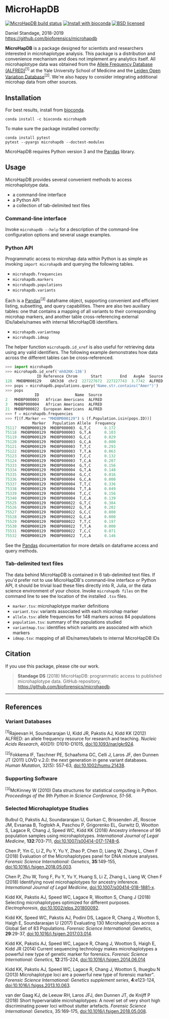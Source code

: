 # MicroHapDB

[![MicroHapDB build status][travisbadge]](https://travis-ci.org/bioforensics/MicroHapDB)
[![Install with bioconda][condabadge]](http://bioconda.github.io/recipes/microhapdb/README.html)
[![BSD licensed][licensebadge]](https://github.com/bioforensics/MicroHapDB/blob/master/LICENSE.txt)

Daniel Standage, 2018-2019  
https://github.com/bioforensics/microhapdb

**MicroHapDB** is a package designed for scientists and researchers interested in microhaplotype analysis.
This package is a distribution and convenience mechanism and does not implement any analytics itself.
All microhaplotype data was obtained from the [Allele Frequency Database (ALFRED)][alfred]<sup>[1]</sup> at the Yale University School of Medicine and the [Leiden Open Variation Database][lovd]<sup>[2]</sup>.
We're also happy to consider integrating additional microhap data from other sources.

## Installation

For best results, install from [bioconda](https://bioconda.github.io/).

```
conda install -c bioconda microhapdb
```

To make sure the package installed correctly:

```
conda install pytest
pytest --pyargs microhapdb --doctest-modules
```

MicroHapDB requires Python version 3 and the [Pandas][] library.

## Usage

MicroHapDB provides several convenient methods to access microhaplotype data.

- a command-line interface
- a Python API
- a collection of tab-delimited text files

### Command-line interface

Invoke `microhapdb --help` for a description of the command-line configuration options and several usage examples.

### Python API

Programmatic access to microhap data within Python is as simple as invoking `import microhapdb` and querying the following tables.

- `microhapdb.frequencies`
- `microhapdb.markers`
- `microhapdb.populations`
- `microhapdb.variants`

Each is a [Pandas][]<sup>[3]</sup> dataframe object, supporting convenient and efficient listing, subsetting, and query capabilities.
There are also two auxiliary tables: one that contains a mapping of all variants to their corresponding microhap markers, and another table cross-referencing external IDs/labels/names with internal MicroHapDB identifiers.

- `microhapdb.variantmap`
- `microhapdb.idmap`

The helper function `microhapdb.id_xref` is also useful for retrieving data using any valid identifiers.
The following example demonstrates how data across the different tables can be cross-referenced.

```python
>>> import microhapdb
>>> microhapdb.id_xref('mh02KK-136')
              ID Reference Chrom      Start        End   AvgAe  Source
128  MHDBM000129    GRCh38  chr2  227227672  227227743  3.7742  ALFRED
>>> pops = microhapdb.populations.query('Name.str.contains("Amer")')
>>> pops
             ID                Name  Source
2   MHDBP000003   African Americans  ALFRED
3   MHDBP000004   African Americans  ALFRED
21  MHDBP000022  European Americans  ALFRED
>>> f = microhapdb.frequencies
>>> f[(f.Marker == "MHDBM000129") & (f.Population.isin(pops.ID))]
            Marker   Population Allele  Frequency
75117  MHDBM000129  MHDBP000003  G,T,C      0.172
75118  MHDBM000129  MHDBP000003  G,T,A      0.103
75119  MHDBM000129  MHDBP000003  G,C,C      0.029
75120  MHDBM000129  MHDBP000003  G,C,A      0.000
75121  MHDBM000129  MHDBP000003  T,T,C      0.293
75122  MHDBM000129  MHDBP000003  T,T,A      0.063
75123  MHDBM000129  MHDBP000003  T,C,C      0.132
75124  MHDBM000129  MHDBP000003  T,C,A      0.207
75333  MHDBM000129  MHDBP000004  G,T,C      0.156
75334  MHDBM000129  MHDBP000004  G,T,A      0.148
75335  MHDBM000129  MHDBP000004  G,C,C      0.016
75336  MHDBM000129  MHDBP000004  G,C,A      0.000
75337  MHDBM000129  MHDBP000004  T,T,C      0.336
75338  MHDBM000129  MHDBP000004  T,T,A      0.049
75339  MHDBM000129  MHDBP000004  T,C,C      0.156
75340  MHDBM000129  MHDBP000004  T,C,A      0.139
75525  MHDBM000129  MHDBP000022  G,T,C      0.384
75526  MHDBM000129  MHDBP000022  G,T,A      0.202
75527  MHDBM000129  MHDBP000022  G,C,C      0.000
75528  MHDBM000129  MHDBP000022  G,C,A      0.000
75529  MHDBM000129  MHDBP000022  T,T,C      0.197
75530  MHDBM000129  MHDBP000022  T,T,A      0.000
75531  MHDBM000129  MHDBP000022  T,C,C      0.071
75532  MHDBM000129  MHDBP000022  T,C,A      0.146
```

See the [Pandas][] documentation for more details on dataframe access and query methods.

### Tab-delimited text files

The data behind MicroHapDB is contained in 6 tab-delimited text files.
If you'd prefer not to use MicroHapDB's command-line interface or Python API, it should be trivial load these files directly into R, Julia, or the data science environment of your choice.
Invoke `microhapdb files` on the command line to see the location of the installed `.tsv` files.

- `marker.tsv`: microhaplotype marker definitions
- `variant.tsv`: variants associated with each microhap marker
- `allele.tsv`: allele frequencies for 148 markers across 84 populations
- `population.tsv`: summary of the populations studied
- `variantmap.tsv`: identifies which variants are associated with which markers
- `idmap.tsv`: mapping of all IDs/names/labels to internal MicroHapDB IDs


## Citation

If you use this package, please cite our work.

> **Standage DS** (2018) MicroHapDB: programmatic access to published microhaplotype data. GitHub repository, https://github.com/bioforensics/microhapdb.

----------


## References

### Variant Databases

<sup>[1]</sup>Rajeevan H, Soundararajan U, Kidd JR, Pakstis AJ, Kidd KK (2012) ALFRED: an allele frequency resource for research and teaching. *Nucleic Acids Research*, 40(D1): D1010-D1015, [doi:10.1093/nar/gkr924](https://doi.org/10.1093/nar/gkr924).

<sup>[2]</sup>Fokkema IF, Taschner PE, Schaafsma GC, Celli J, Laros JF, den Dunnen JT (2011) LOVD v.2.0: the next generation in gene variant databases. *Human Mutation*, 32(5): 557-63, [doi:10.1002/humu.21438](https://doi.org/10.1002/humu.21438).

### Supporting Software

<sup>[3]</sup>McKinney W (2010) Data structures for statistical computing in Python. *Proceedings of the 9th Python in Science Conference, 51-56*.

### Selected Microhaplotype Studies

Bulbul O, Pakstis AJ, Soundararajan U, Gurkan C, Brissenden JE, Roscoe JM, Evsanaa B, Togtokh A, Paschou P, Grigorenko EL, Gurwitz D, Wootton S, Lagace R, Chang J, Speed WC, Kidd KK (2018) Ancestry inference of 96 population samples using microhaplotypes. *International Journal of Legal Medicine*, **132**:703-711, [doi:10.1007/s00414-017-1748-6](https://doi.org/10.1007/s00414-017-1748-6).

Chen P, Yin C, Li Z, Pu Y, Yu Y, Zhao P, Chen D, Liang W, Zhang L, Chen F (2018) Evaluation of the Microhaplotypes panel for DNA mixture analyses. *Forensic Science International: Genetics*, **35**:149-155, [doi:10.1016/j.fsigen.2018.05.003](https://doi.org/10.1016/j.fsigen.2018.05.003).

Chen P, Zhu W, Tong F, Pu Y, Yu Y, Huang S, Li Z, Zhang L, Liang W, Chen F (2018) Identifying novel microhaplotypes for ancestry inference. *International Journal of Legal Medicine*, [doi:10.1007/s00414-018-1881-x](https://doi.org/10.1007/s00414-018-1881-x).

Kidd KK, Pakstis AJ, Speed WC, Lagace R, Wootton S, Chang J (2018) Selecting microhaplotypes optimized for different purposes. *Electrophoresis*, [doi:10.1002/elps.201800092](https://doi.org/10.1002/elps.201800092).

Kidd KK, Speed WC, Pakstis AJ, Podini DS, Lagace R, Chang J, Wootton S, Haigh E, Soundararajan U (2017) Evaluating 130 Microhaplotypes across a Global Set of 83 Populations. *Forensic Science International: Genetics*, **29**:29-37, [doi:10.1016/j.fsigen.2017.03.014](https://doi.org/10.1016/j.fsigen.2017.03.014).

Kidd KK, Pakstis AJ, Speed WC, Lagace R, Chang J, Wootton S, Haigh E, Kidd JR (2014) Current sequencing technology makes microhaplotypes a powerful new type of genetic marker for forensics. *Forensic Science International: Genetics*, **12**:215-224, [doi:10.1016/j.fsigen.2014.06.014](https://doi.org/10.1016/j.fsigen.2014.06.014)

Kidd KK, Pakstis AJ, Speed WC, Lagace R, Chang J, Wootton S, Ihuegbu N (2013) Microhaplotype loci are a powerful new type of forensic marker". *Forensic Science International: Genetics supplement series*, **4**:e123-124, [doi:10.1016/j.fsigss.2013.10.063](https://doi.org/10.1016/j.fsigss.2013.10.063).

van der Gaag KJ, de Leeuw RH, Laros JFJ, den Dunnen JT, de Knijff P (2018) Short hypervariable microhaplotypes: A novel set of very short high discriminating power loci without stutter artefacts. *Forensic Science International: Genetics*, 35:169-175, [doi:10.1016/j.fsigen.2018.05.008](https://doi.org/10.1016/j.fsigen.2018.05.008).


[alfred]: https://alfred.med.yale.edu/alfred/alfredDataDownload.asp
[lovd]: http://www.lovd.nl/3.0/home
[Pandas]: https://pandas.pydata.org
[travisbadge]: https://img.shields.io/travis/bioforensics/MicroHapDB.svg
[pypibadge]: https://img.shields.io/pypi/v/microhapdb.svg
[condabadge]: https://img.shields.io/badge/install%20with-bioconda-brightgreen.svg
[licensebadge]: https://img.shields.io/badge/license-BSD-blue.svg
